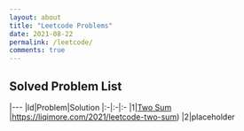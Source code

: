 ```yaml
---
layout: about
title: "Leetcode Problems"
date: 2021-08-22
permalink: /leetcode/
comments: true
---
```


## Solved Problem List

|---
|Id|Problem|Solution
|:-|:-|:-
|1|[Two Sum](https://leetcode-cn.com/problems/two-sum/) |<https://liqimore.com/2021/leetcode-two-sum>)
|2|placeholder

